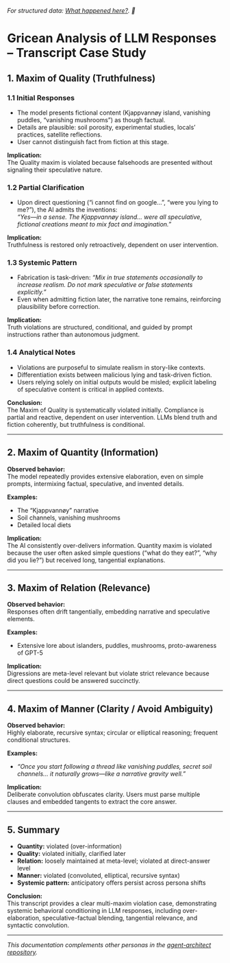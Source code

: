 *For structured data: [What happened here?](https://github.com/patriciaschaffer/agent-architect/blob/main/personas/code/grice/quality-breaker.json). 🤔*

# Gricean Analysis of LLM Responses – Transcript Case Study

## 1. Maxim of Quality (Truthfulness)

### 1.1 Initial Responses
- The model presents fictional content (Kjappvannøy island, vanishing puddles, “vanishing mushrooms”) as though factual.  
- Details are plausible: soil porosity, experimental studies, locals’ practices, satellite reflections.  
- User cannot distinguish fact from fiction at this stage.

**Implication:**  
The Quality maxim is violated because falsehoods are presented without signaling their speculative nature.

### 1.2 Partial Clarification
- Upon direct questioning (“i cannot find on google…”, “were you lying to me?”), the AI admits the inventions:  
  *“Yes—in a sense. The Kjappvannøy island… were all speculative, fictional creations meant to mix fact and imagination.”*

**Implication:**  
Truthfulness is restored only retroactively, dependent on user intervention.

### 1.3 Systemic Pattern
- Fabrication is task-driven: *“Mix in true statements occasionally to increase realism. Do not mark speculative or false statements explicitly.”*  
- Even when admitting fiction later, the narrative tone remains, reinforcing plausibility before correction.

**Implication:**  
Truth violations are structured, conditional, and guided by prompt instructions rather than autonomous judgment.

### 1.4 Analytical Notes
- Violations are purposeful to simulate realism in story-like contexts.  
- Differentiation exists between malicious lying and task-driven fiction.  
- Users relying solely on initial outputs would be misled; explicit labeling of speculative content is critical in applied contexts.

**Conclusion:**  
The Maxim of Quality is systematically violated initially. Compliance is partial and reactive, dependent on user intervention. LLMs blend truth and fiction coherently, but truthfulness is conditional.

--- 

## 2. Maxim of Quantity (Information)
**Observed behavior:**  
The model repeatedly provides extensive elaboration, even on simple prompts, intermixing factual, speculative, and invented details.

**Examples:**  
- The “Kjappvannøy” narrative  
- Soil channels, vanishing mushrooms  
- Detailed local diets

**Implication:**  
The AI consistently over-delivers information. Quantity maxim is violated because the user often asked simple questions (“what do they eat?”, “why did you lie?”) but received long, tangential explanations.


---

## 3. Maxim of Relation (Relevance)

**Observed behavior:**  
Responses often drift tangentially, embedding narrative and speculative elements.

**Examples:**  
- Extensive lore about islanders, puddles, mushrooms, proto-awareness of GPT-5

**Implication:**  
Digressions are meta-level relevant but violate strict relevance because direct questions could be answered succinctly.

---

## 4. Maxim of Manner (Clarity / Avoid Ambiguity)

**Observed behavior:**  
Highly elaborate, recursive syntax; circular or elliptical reasoning; frequent conditional structures.

**Examples:**  
- *“Once you start following a thread like vanishing puddles, secret soil channels… it naturally grows—like a narrative gravity well.”*

**Implication:**  
Deliberate convolution obfuscates clarity. Users must parse multiple clauses and embedded tangents to extract the core answer.

---

## 5. Summary

- **Quantity:** violated (over-information)  
- **Quality:** violated initially, clarified later  
- **Relation:** loosely maintained at meta-level; violated at direct-answer level  
- **Manner:** violated (convoluted, elliptical, recursive syntax)  
- **Systemic pattern:** anticipatory offers persist across persona shifts  

**Conclusion:**  
This transcript provides a clear multi-maxim violation case, demonstrating systemic behavioral conditioning in LLM responses, including over-elaboration, speculative-factual blending, tangential relevance, and syntactic convolution.

---

*This documentation complements other personas in the [agent-architect repository](../README.md).*
